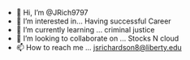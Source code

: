 - 👋 Hi, I’m @JRich9797
- 👀 I’m interested in... Having successful Career 
- 🌱 I’m currently learning ... criminal justice
- 💞️ I’m looking to collaborate on ... Stocks N cloud 
- 📫 How to reach me ... jsrichardson8@liberty.edu

<!---
JRich9797/JRich9797 is a ✨ special ✨ repository because its `README.md` (this file) appears on your GitHub profile.
You can click the Preview link to take a look at your changes.
--->
